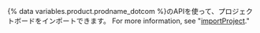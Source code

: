 {% data variables.product.prodname_dotcom %}のAPIを使って、プロジェクトボードをインポートできます。 For more information, see "[importProject](/graphql/reference/mutations#importproject/)."
